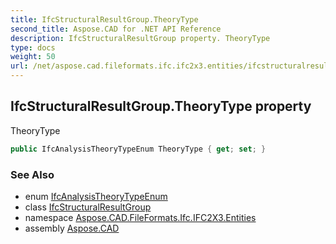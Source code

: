 ```yaml
---
title: IfcStructuralResultGroup.TheoryType
second_title: Aspose.CAD for .NET API Reference
description: IfcStructuralResultGroup property. TheoryType
type: docs
weight: 50
url: /net/aspose.cad.fileformats.ifc.ifc2x3.entities/ifcstructuralresultgroup/theorytype/
---
```

## IfcStructuralResultGroup.TheoryType property

TheoryType

```csharp
public IfcAnalysisTheoryTypeEnum TheoryType { get; set; }
```

### See Also

* enum [IfcAnalysisTheoryTypeEnum](../../../aspose.cad.fileformats.ifc.ifc2x3.types/ifcanalysistheorytypeenum/)
* class [IfcStructuralResultGroup](../)
* namespace [Aspose.CAD.FileFormats.Ifc.IFC2X3.Entities](../../ifcstructuralresultgroup/)
* assembly [Aspose.CAD](../../../)


